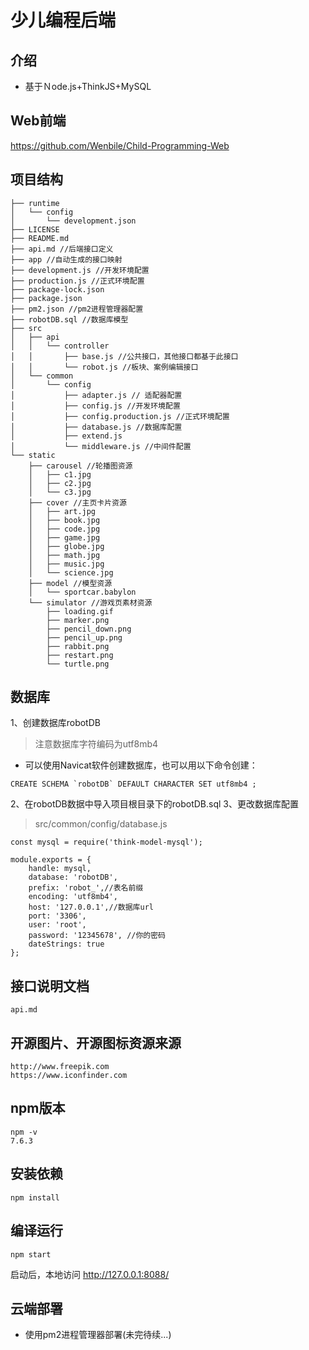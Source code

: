 # 少儿编程后端
## 介绍
+ 基于Ｎode.js+ThinkJS+MySQL
## Web前端
https://github.com/Wenbile/Child-Programming-Web
## 项目结构
```
├── runtime
│   └── config
│       └── development.json
├── LICENSE
├── README.md
├── api.md //后端接口定义
├── app //自动生成的接口映射
├── development.js //开发环境配置
├── production.js //正式环境配置
├── package-lock.json
├── package.json
├── pm2.json //pm2进程管理器配置
├── robotDB.sql //数据库模型
├── src
│   ├── api
│   │   └── controller 
│   │       ├── base.js //公共接口，其他接口都基于此接口
│   │       └── robot.js //板块、案例编辑接口
│   └── common
│       └── config
│           ├── adapter.js // 适配器配置
│           ├── config.js //开发环境配置
│           ├── config.production.js //正式环境配置
│           ├── database.js //数据库配置
│           ├── extend.js
│           └── middleware.js //中间件配置
└── static
    ├── carousel //轮播图资源
    │   ├── c1.jpg
    │   ├── c2.jpg
    │   └── c3.jpg
    ├── cover //主页卡片资源
    │   ├── art.jpg
    │   ├── book.jpg
    │   ├── code.jpg
    │   ├── game.jpg
    │   ├── globe.jpg
    │   ├── math.jpg
    │   ├── music.jpg
    │   └── science.jpg
    ├── model //模型资源
    │   └── sportcar.babylon
    └── simulator //游戏页素材资源
        ├── loading.gif
        ├── marker.png
        ├── pencil_down.png
        ├── pencil_up.png
        ├── rabbit.png
        ├── restart.png
        └── turtle.png
```

## 数据库
1、创建数据库robotDB  
> 注意数据库字符编码为utf8mb4

- 可以使用Navicat软件创建数据库，也可以用以下命令创建：
```
CREATE SCHEMA `robotDB` DEFAULT CHARACTER SET utf8mb4 ;
```
2、在robotDB数据中导入项目根目录下的robotDB.sql
3、更改数据库配置
> src/common/config/database.js
```
const mysql = require('think-model-mysql');

module.exports = {
    handle: mysql,
    database: 'robotDB',
    prefix: 'robot_',//表名前缀
    encoding: 'utf8mb4',
    host: '127.0.0.1',//数据库url
    port: '3306',
    user: 'root',
    password: '12345678', //你的密码
    dateStrings: true
};
```

## 接口说明文档
```
api.md
```

## 开源图片、开源图标资源来源
```
http://www.freepik.com
https://www.iconfinder.com
```

## npm版本
```
npm -v
7.6.3
```
## 安装依赖
```
npm install
```

## 编译运行
```
npm start
```

启动后，本地访问 http://127.0.0.1:8088/

## 云端部署
+ 使用pm2进程管理器部署(未完待续...)